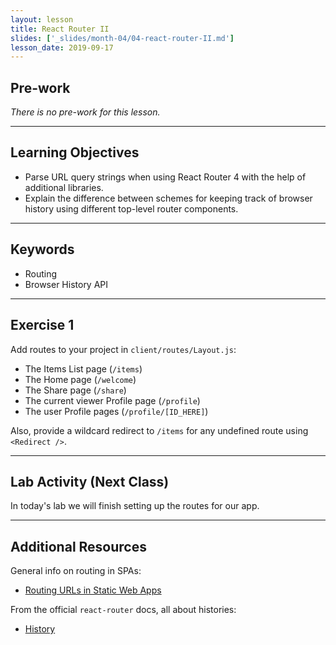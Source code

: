 ```yaml
---
layout: lesson
title: React Router II
slides: ['_slides/month-04/04-react-router-II.md']
lesson_date: 2019-09-17
---
```


## Pre-work

_There is no pre-work for this lesson._

---

## Learning Objectives

- Parse URL query strings when using React Router 4 with the help of additional libraries.
- Explain the difference between schemes for keeping track of browser history using different top-level router components.

---

## Keywords

- Routing
- Browser History API

---

## Exercise 1

Add routes to your project in `client/routes/Layout.js`:

- The Items List page (`/items`)
- The Home page (`/welcome`)
- The Share page (`/share`)
- The current viewer Profile page (`/profile`)
- The user Profile pages (`/profile/[ID_HERE]`)

Also, provide a wildcard redirect to `/items` for any undefined route using `<Redirect />`.

---

## Lab Activity (Next Class)

In today's lab we will finish setting up the routes for our app.

---

## Additional Resources

General info on routing in SPAs:

- [Routing URLs in Static Web Apps](https://staticapps.org/articles/routing-urls-in-static-apps/)

From the official `react-router` docs, all about histories:

- [History](https://reacttraining.com/react-router/web/api/history)

